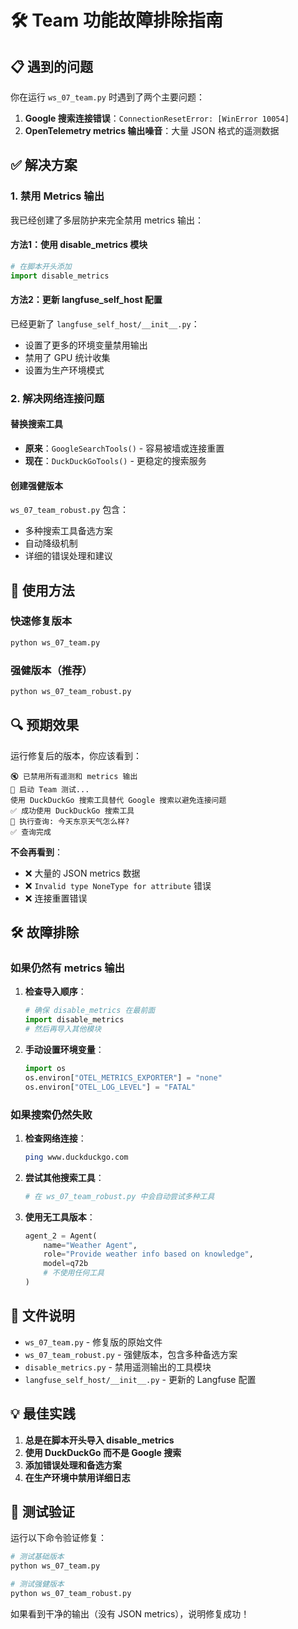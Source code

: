 # 🛠️ Team 功能故障排除指南

## 📋 遇到的问题

你在运行 `ws_07_team.py` 时遇到了两个主要问题：

1. **Google 搜索连接错误**：`ConnectionResetError: [WinError 10054]`
2. **OpenTelemetry metrics 输出噪音**：大量 JSON 格式的遥测数据

## ✅ 解决方案

### 1. 禁用 Metrics 输出

我已经创建了多层防护来完全禁用 metrics 输出：

#### 方法1：使用 disable_metrics 模块
```python
# 在脚本开头添加
import disable_metrics
```

#### 方法2：更新 langfuse_self_host 配置
已经更新了 `langfuse_self_host/__init__.py`：
- 设置了更多的环境变量禁用输出
- 禁用了 GPU 统计收集
- 设置为生产环境模式

### 2. 解决网络连接问题

#### 替换搜索工具
- **原来**：`GoogleSearchTools()` - 容易被墙或连接重置
- **现在**：`DuckDuckGoTools()` - 更稳定的搜索服务

#### 创建强健版本
`ws_07_team_robust.py` 包含：
- 多种搜索工具备选方案
- 自动降级机制
- 详细的错误处理和建议

## 🚀 使用方法

### 快速修复版本
```bash
python ws_07_team.py
```

### 强健版本（推荐）
```bash
python ws_07_team_robust.py
```

## 🔍 预期效果

运行修复后的版本，你应该看到：

```
🔇 已禁用所有遥测和 metrics 输出
🚀 启动 Team 测试...
使用 DuckDuckGo 搜索工具替代 Google 搜索以避免连接问题
✅ 成功使用 DuckDuckGo 搜索工具
📝 执行查询: 今天东京天气怎么样?
✅ 查询完成
```

**不会再看到**：
- ❌ 大量的 JSON metrics 数据
- ❌ `Invalid type NoneType for attribute` 错误
- ❌ 连接重置错误

## 🛠️ 故障排除

### 如果仍然有 metrics 输出

1. **检查导入顺序**：
   ```python
   # 确保 disable_metrics 在最前面
   import disable_metrics
   # 然后再导入其他模块
   ```

2. **手动设置环境变量**：
   ```python
   import os
   os.environ["OTEL_METRICS_EXPORTER"] = "none"
   os.environ["OTEL_LOG_LEVEL"] = "FATAL"
   ```

### 如果搜索仍然失败

1. **检查网络连接**：
   ```bash
   ping www.duckduckgo.com
   ```

2. **尝试其他搜索工具**：
   ```python
   # 在 ws_07_team_robust.py 中会自动尝试多种工具
   ```

3. **使用无工具版本**：
   ```python
   agent_2 = Agent(
       name="Weather Agent", 
       role="Provide weather info based on knowledge", 
       model=q72b
       # 不使用任何工具
   )
   ```

## 📝 文件说明

- `ws_07_team.py` - 修复版的原始文件
- `ws_07_team_robust.py` - 强健版本，包含多种备选方案
- `disable_metrics.py` - 禁用遥测输出的工具模块
- `langfuse_self_host/__init__.py` - 更新的 Langfuse 配置

## 💡 最佳实践

1. **总是在脚本开头导入 disable_metrics**
2. **使用 DuckDuckGo 而不是 Google 搜索**
3. **添加错误处理和备选方案**
4. **在生产环境中禁用详细日志**

## 🎯 测试验证

运行以下命令验证修复：

```bash
# 测试基础版本
python ws_07_team.py

# 测试强健版本
python ws_07_team_robust.py
```

如果看到干净的输出（没有 JSON metrics），说明修复成功！
